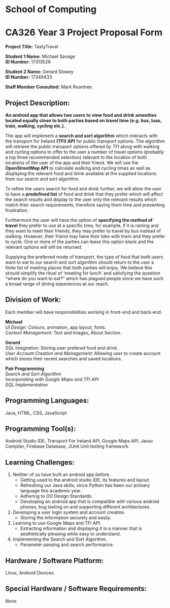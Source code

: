 # School of Computing

# CA326 Year 3 Project Proposal Form

**Project Title:** TastyTravel

**Student 1 Name:** Michael Savage <br/>
**ID Number:** 17313526

**Student 2 Name:** Gerard Slowey <br/>
**ID Number:** 17349433

**Staff Member Consulted:** Mark Roantree

## Project Description:
**An android app that allows two users to view food and drink amenities located equally
close to both parties based on travel time (e.g. bus, luas, train, walking, cycling etc.).**

The app will implement a **search and sort algorithm** which interacts with the transport for
Ireland **(TFI) API** for public transport options. The algorithm will retrieve the public transport
options offered by TFI along with walking and cycling options to offer to the user a number of
travel options (probably a top three recommended selection) relevant to the location of both
locations of the user of the app and their friend.
We will use the **OpenStreetMap API** to calculate walking and cycling times as well as
displaying the relevant food and drink available at the supplied locations from our search and
sort algorithm. <br/>

To refine the users search for food and drink further, we will allow the user to have a
**predefined list** of food and drink that they prefer which will affect the search results and
display to the user only the relevant results which match their search requirements, therefore
saving them time and preventing frustration. <br/>

Furthermore the user will have the option of **specifying the method of travel** they prefer to
use at a specific time, for example, if it is raining and they want to meet their friends, they
may prefer to travel by bus instead of walking. However, their friend may have their bike with
them and they prefer to cycle. One or more of the parties can leave this option blank and the
relevant options will still be returned. <br/>

Supplying the preferred mode of transport, the type of food that both users want to eat to our
search and sort algorithm should return to the user a finite list of meeting places that both
parties will enjoy. We believe this should simplify the ritual of ‘meeting for lunch’ and
satisfying the question “where do you want to eat?” which has plagued people since we have
such a broad range of dining experiences at our reach.

## Division of Work:
Each member will have responsibilities working in front-end and back-end. <br/>

**Michael** <br/>
_UI Design_: Colours, animation, app layout, fonts. <br/>
_Content Management_: Text and Images, About Section.

**Gerard** <br/>
_SQL Integration_: Storing user prefered food and drink. <br/>
_User Account Creation and Management_: Allowing user to create account which stores their recent searches and saved locations.

**Pair Programming** <br/>
_Search and Sort Algorithm_ <br/>
_Incorporating with Google Maps and TFI API_ <br/>
_SQL Implementation_ <br/>

## Programming Languages:
Java, HTML, CSS, JavaScript

## Programming Tool(s):
Android Studio IDE, Transport For Ireland API, Google Maps API, Javac Compiler, Firebase
Database, JUnit Unit testing framework.


## Learning Challenges:
1. Neither of us have built an android app before.
    - Getting used to the android studio IDE, its features and layout.
    - Refreshing our Java skills, since Python has been our primary language this academic year.
    - Adhering to OO Design Standards.
    - Developing an android app that is compatible with various android phones, bug testing on and supporting different architectures.
2. Developing a user login system and account creation.
    - Storing the information securely and easily.
3. Learning to use Google Maps and TFI API.
    - Extracting information and displaying it in a manner that is aesthetically
       pleasing while easy to understand.
4. Implementing the Search and Sort Algorithm.
    - Parameter passing and search performance.

## Hardware / Software Platform:
Linux, Android Devices.

## Special Hardware / Software Requirements:
None

